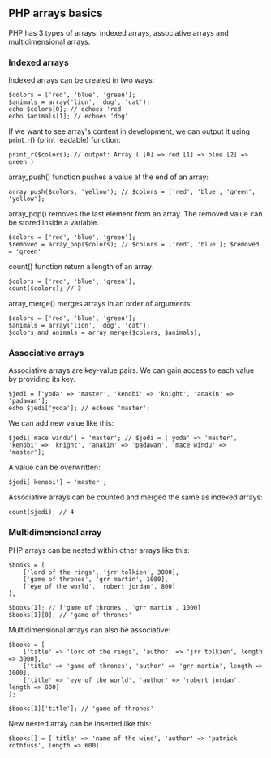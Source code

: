 ## PHP arrays basics

PHP has 3 types of arrays: indexed arrays, associative arrays and multidimensional arrays.

### Indexed arrays

Indexed arrays can be created in two ways:

    $colors = ['red', 'blue', 'green'];
    $animals = array('lion', 'dog', 'cat');
    echo $colors[0]; // echoes 'red'
    echo $animals[1]; // echoes 'dog'

If we want to see array's content in development, we can output it using print_r() (print readable) function:

    print_r($colors); // output: Array ( [0] => red [1] => blue [2] => green )

array_push() function pushes a value at the end of an array:

    array_push($colors, 'yellow'); // $colors = ['red', 'blue', 'green', 'yellow'];

array_pop() removes the last element from an array. The removed value can be stored inside a variable.

    $colors = ['red', 'blue', 'green'];
    $removed = array_pop($colors); // $colors = ['red', 'blue']; $removed = 'green'

count() function return a length of an array:

    $colors = ['red', 'blue', 'green'];
    count($colors); // 3

array_merge() merges arrays in an order of arguments:

    $colors = ['red', 'blue', 'green'];
    $animals = array('lion', 'dog', 'cat');
    $colors_and_animals = array_merge($colors, $animals);

### Associative arrays

Associative arrays are key-value pairs. We can gain access to each value by providing its key.

    $jedi = ['yoda' => 'master', 'kenobi' => 'knight', 'anakin' => 'padawan'];
    echo $jedi['yoda']; // echoes 'master';

We can add new value like this:

    $jedi['mace windu'] = 'master'; // $jedi = ['yoda' => 'master', 'kenobi' => 'knight', 'anakin' => 'padawan', 'mace windu' => 'master'];

A value can be overwritten:

    $jedi['kenobi'] = 'master';

Associative arrays can be counted and merged the same as indexed arrays:

    count($jedi); // 4

### Multidimensional array

PHP arrays can be nested within other arrays like this:

    $books = [
        ['lord of the rings', 'jrr tolkien', 3000],
        ['game of thrones', 'grr martin', 1000],
        ['eye of the world', 'robert jordan', 800]
    ];

    $books[1]; // ['game of thrones', 'grr martin', 1000]
    $books[1][0]; // 'game of thrones'

Multidimensional arrays can also be associative:

    $books = [
        ['title' => 'lord of the rings', 'author' => 'jrr tolkien', length => 3000],
        ['title' => 'game of thrones', 'author' => 'grr martin', length => 1000],
        ['title' => 'eye of the world', 'author' => 'robert jordan', length => 800]
    ];

    $books[1]['title']; // 'game of thrones'

New nested array can be inserted like this:

    $books[] = ['title' => 'name of the wind', 'author' => 'patrick rothfuss', length => 600];